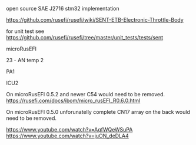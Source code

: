 open source SAE J2716 stm32 implementation

https://github.com/rusefi/rusefi/wiki/SENT-ETB-Electronic-Throttle-Body

for unit test see https://github.com/rusefi/rusefi/tree/master/unit_tests/tests/sent

microRusEFI

23 - AN temp 2

PA1

ICU2


On microRusEFI 0.5.2 and newer C54 would need to be removed. https://rusefi.com/docs/ibom/micro_rusEFI_R0.6.0.html

On microRusEFI 0.5.0 unforunatelly complete CN17 array on the back would need to be removed.



https://www.youtube.com/watch?v=AqfWQeWSuPA
https://www.youtube.com/watch?v=juON_deDLA4
